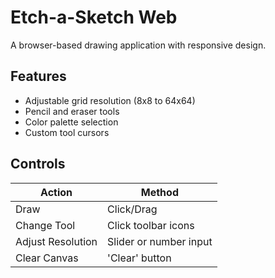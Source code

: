 # Etch-a-Sketch Web

A browser-based drawing application with responsive design.

## Features

- Adjustable grid resolution (8x8 to 64x64)
- Pencil and eraser tools
- Color palette selection
- Custom tool cursors

## Controls

| Action            | Method                 |
| ----------------- | ---------------------- |
| Draw              | Click/Drag             |
| Change Tool       | Click toolbar icons    |
| Adjust Resolution | Slider or number input |
| Clear Canvas      | 'Clear' button         |
